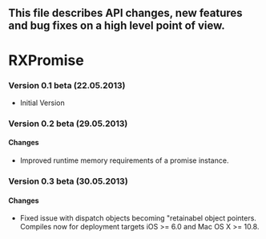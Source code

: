 ## This file describes API changes, new features and bug fixes on a high level point of view.

# RXPromise

### Version 0.1 beta (22.05.2013)

* Initial Version



### Version 0.2 beta (29.05.2013)

#### Changes

* Improved runtime memory requirements of a promise instance.


### Version 0.3 beta (30.05.2013)

#### Changes

* Fixed issue with dispatch objects becoming "retainabel object pointers. Compiles now for deployment targets iOS >= 6.0 and Mac OS X >= 10.8.
